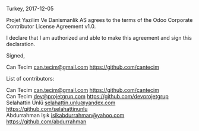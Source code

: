 Turkey, 2017-12-05

Projet Yazilim Ve Danismanlik AS agrees to the terms of the Odoo Corporate Contributor License
Agreement v1.0.

I declare that I am authorized and able to make this agreement and sign this
declaration.

Signed,

Can Tecim can.tecim@gmail.com https://github.com/cantecim

List of contributors:

Can Tecim can.tecim@gmail.com https://github.com/cantecim  
Can Tecim dev@projetgrup.com https://github.com/devprojetgrup  
Selahattin Ünlü selahattin.unlu@yandex.com https://github.com/selahattinunlu  
Abdurrahman Işık isikabdurrahman@yahoo.com https://github.com/abdurrahman  
